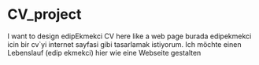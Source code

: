 # CV_project
I want to design edipEkmekci CV here like a web page
burada edipekmekci icin bir  cv`yi internet sayfasi gibi tasarlamak istiyorum.
Ich möchte einen Lebenslauf (edip ekmekci) hier wie eine Webseite gestalten
